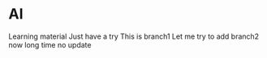 # AI
Learning material
Just have a try
This is branch1
Let me try to add branch2 now
long time no update
